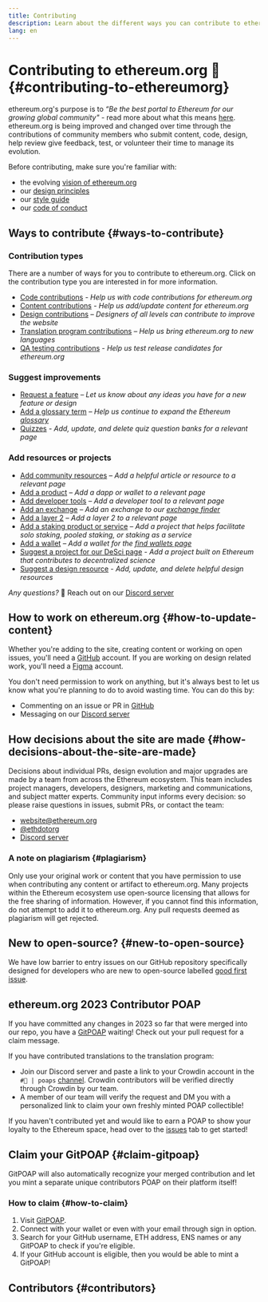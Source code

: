 ```yaml
---
title: Contributing
description: Learn about the different ways you can contribute to ethereum.org
lang: en
---
```


# Contributing to ethereum.org 🦄 {#contributing-to-ethereumorg}

ethereum.org's purpose is to _“Be the best portal to Ethereum for our growing global community"_ - read more about what this means [here](/about/#our-mission). ethereum.org is being improved and changed over time through the contributions of community members who submit content, code, design, help review give feedback, test, or volunteer their time to manage its evolution.

Before contributing, make sure you're familiar with:

- the evolving [vision of ethereum.org](/about/)
- our [design principles](/contributing/design-principles/)
- our [style guide](/contributing/style-guide/)
- our [code of conduct](/community/code-of-conduct)

## Ways to contribute {#ways-to-contribute}

### Contribution types

There are a number of ways for you to contribute to ethereum.org. Click on the contribution type you are interested in for more information.

- [Code contributions](/contributing/code/) _- Help us with code contributions for ethereum.org_
- [Content contributions](/contributing/content/) _- Help us add/update content for ethereum.org_
- [Design contributions](/contributing/design/#design-contributions) _– Designers of all levels can contribute to improve the website_
- [Translation program contributions](/contributing/translation-program/#translation-program) _– Help us bring ethereum.org to new languages_
- [QA testing contributions](/contributing/testing/) _- Help us test release candidates for ethereum.org_

### Suggest improvements

- [Request a feature](https://github.com/ethereum/ethereum-org-website/issues/new?assignees=&labels=Type%3A+Feature&template=feature_request.yaml&title=)
  _– Let us know about any ideas you have for a new feature or design_
- [Add a glossary term](/contributing/adding-glossary-terms)
  _– Help us continue to expand the Ethereum [glossary](/glossary/)_
- [Quizzes](/contributing/quizzes/) _- Add, update, and delete quiz question banks for a relevant page_

### Add resources or projects

- [Add community resources](/contributing/content-resources/)
  _– Add a helpful article or resource to a relevant page_
- [Add a product](/contributing/adding-products/)
  _– Add a dapp or wallet to a relevant page_
- [Add developer tools](/contributing/adding-developer-tools/)
  _– Add a developer tool to a relevant page_
- [Add an exchange](/contributing/adding-exchanges/)
  _– Add an exchange to our [exchange finder](/get-eth/#country-picker)_
- [Add a layer 2](/contributing/adding-layer-2s/)
  _– Add a layer 2 to a relevant page_
- [Add a staking product or service](/contributing/adding-staking-products/)
  _– Add a project that helps facilitate solo staking, pooled staking, or staking as a service_
- [Add a wallet](/contributing/adding-wallets/)
  _– Add a wallet for the [find wallets page](/wallets/find-wallet/)_
- [Suggest a project for our DeSci page](/contributing/adding-desci-projects/)
  _- Add a project built on Ethereum that contributes to decentralized science_
- [Suggest a design resource](/contributing/design/adding-design-resources/) _- Add, update, and delete helpful design resources_

_Any questions?_ 🤔 Reach out on our [Discord server](https://discord.gg/ethereum-org)

## How to work on ethereum.org {#how-to-update-content}

Whether you're adding to the site, creating content or working on open issues, you'll need a [GitHub](https://github.com) account. If you are working on design related work, you'll need a [Figma](https://figma.com) account.

You don't need permission to work on anything, but it's always best to let us know what you're planning to do to avoid wasting time. You can do this by:

- Commenting on an issue or PR in [GitHub](https://github.com/ethereum/ethereum-org-website)
- Messaging on our [Discord server](https://discord.gg/ethereum-org)

## How decisions about the site are made {#how-decisions-about-the-site-are-made}

Decisions about individual PRs, design evolution and major upgrades are made by a team from across the Ethereum ecosystem. This team includes project managers, developers, designers, marketing and communications, and subject matter experts. Community input informs every decision: so please raise questions in issues, submit PRs, or contact the team:

- [website@ethereum.org](mailto:website@ethereum.org)
- [@ethdotorg](https://twitter.com/ethdotorg)
- [Discord server](https://discord.gg/ethereum-org)

### A note on plagiarism {#plagiarism}

Only use your original work or content that you have permission to use when contributing any content or artifact to ethereum.org. Many projects within the Ethereum ecosystem use open-source licensing that allows for the free sharing of information. However, if you cannot find this information, do not attempt to add it to ethereum.org. Any pull requests deemed as plagiarism will get rejected.

## New to open-source? {#new-to-open-source}

We have low barrier to entry issues on our GitHub repository specifically designed for developers who are new to open-source labelled [good first issue](https://github.com/ethereum/ethereum-org-website/issues?q=is%3Aopen+is%3Aissue+label%3A%22good+first+issue%22).

## ethereum.org 2023 Contributor POAP

If you have committed any changes in 2023 so far that were merged into our repo, you have a [GitPOAP](https://www.gitpoap.io/) waiting! Check out your pull request for a claim message.

If you have contributed translations to the translation program:

- Join our Discord server and paste a link to your Crowdin account in the `#🥇 | poaps` [channel](https://discord.com/channels/714888181740339261/804005643211898911). Crowdin contributors will be verified directly through Crowdin by our team.
- A member of our team will verify the request and DM you with a personalized link to claim your own freshly minted POAP collectible!

If you haven't contributed yet and would like to earn a POAP to show your loyalty to the Ethereum space, head over to the [issues](https://github.com/ethereum/ethereum-org-website/issues/) tab to get started!

## Claim your GitPOAP {#claim-gitpoap}

GitPOAP will also automatically recognize your merged contribution and let you mint a separate unique contributors POAP on their platform itself!

### How to claim {#how-to-claim}

1. Visit [GitPOAP](https://www.gitpoap.io).
2. Connect with your wallet or even with your email through sign in option.
3. Search for your GitHub username, ETH address, ENS names or any GitPOAP to check if you're eligible.
4. If your GitHub account is eligible, then you would be able to mint a GitPOAP!

## Contributors {#contributors}

<Contributors />
